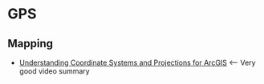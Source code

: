 # GPS

## Mapping

- [Understanding Coordinate Systems and Projections for ArcGIS](https://www.youtube.com/watch?v=-2z_WP7N7to) <-- Very good video summary

